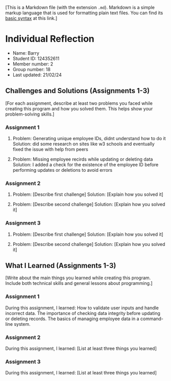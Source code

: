 [This is a Markdown file (with the extension `.md`). Markdown is a simple markup language that is used for formatting plain text files. You can find its [basic syntax](https://www.markdownguide.org/basic-syntax/) at this link.]

# Individual Reflection
- Name: Barry
- Student ID: 124352611
- Member number: 2
- Group number: 18
- Last updated: 21/02/24

## Challenges and Solutions (Assignments 1-3)
[For each assignment, describe at least two problems you faced while creating this program and how you solved them. This helps show your problem-solving skills.]

### Assignment 1
1. Problem: Generating unique employee IDs, didnt understand how to do it
   Solution: did some research on  sites like w3 schools and eventually fixed the issue with help from peers

2. Problem: Missing employee recirds while updating or deleting data
   Solution: I added a check for the existence of the employee ID before performing updates or deletions to avoid errors
   
### Assignment 2
1. Problem: [Describe first challenge]
   Solution: [Explain how you solved it]

2. Problem: [Describe second challenge]
   Solution: [Explain how you solved it]
   
### Assignment 3
1. Problem: [Describe first challenge]
   Solution: [Explain how you solved it]

2. Problem: [Describe second challenge]
   Solution: [Explain how you solved it]


## What I Learned (Assignments 1-3)
[Write about the main things you learned while creating this program. Include both technical skills and general lessons about programming.]

### Assignment 1
During this assignment, I learned:
How to validate user inputs and handle incorrect data.
The importance of checking data integrity before updating or deleting records.
The basics of managing employee data in a command-line system.

### Assignment 2
During this assignment, I learned:
[List at least three things you learned]

### Assignment 3
During this assignment, I learned:
[List at least three things you learned]

